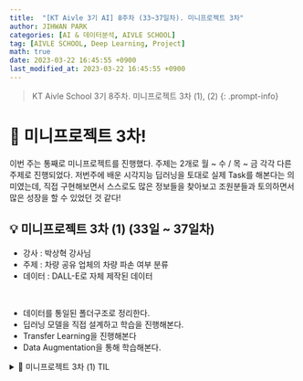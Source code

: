 ```yaml
---
title:  "[KT Aivle 3기 AI] 8주차 (33~37일차). 미니프로젝트 3차"
author: JIHWAN PARK
categories: [AI & 데이터분석, AIVLE SCHOOL]
tag: [AIVLE SCHOOL, Deep Learning, Project]
math: true
date: 2023-03-22 16:45:55 +0900
last_modified_at: 2023-03-22 16:45:55 +0900
---
```

> KT Aivle School 3기 8주차. 미니프로젝트 3차 (1), (2)
{: .prompt-info}

# 👏 미니프로젝트 3차!
이번 주는 통째로 미니프로젝트를 진행했다. 주제는 2개로 월 ~ 수 / 목 ~ 금 각각 다른 주제로 진행되었다. 저번주에 배운 시각지능 딥러닝을 토대로 실제 Task를 해본다는 의미였는데, 직접 구현해보면서 스스로도 많은 정보들을 찾아보고 조원분들과 토의하면서 많은 성장을 할 수 있었던 것 같다!

## 💡 미니프로젝트 3차 (1) (33일 ~ 37일차)
- 강사 : 박상혁 강사님
- 주제 : 차량 공유 업체의 차량 파손 여부 분류
- 데이터 : DALL-E로 자체 제작된 데이터
<br>

- 데이터를 통일된 폴더구조로 정리한다.
- 딥러닝 모델을 직접 설계하고 학습을 진행해본다.
- Transfer Learning을 진행해본다
- Data Augmentation을 통해 학습해본다.

<details>
<summary>🌟 미니프로젝트 3차 (1) TIL</summary>
<div markdown="1">

## ✅ 데이터 폴더구조
- 먼저 데이터를 각각 train, validation, test로 나누고 keras의 flow_from_directory를 이용하기 위해서 폴더 구조를 동일하게 생성해야했다.
- 즉, 각각 폴더 안에 class 명의 폴더가 있고 그 폴더 안에 각 데이터가 있어야 했다.
- 강사님의 가이드 코드에서는 `os`와 `shutil`등을 이용해서 직접 파일을 옮기고 하는 과정이 있었고, 나는 이것이 익숙해서 바로 진행하였다.
- 근데, `splitfolders`라는 좋은 라이브러리가 있어서 쉽게 데이터를 정리할 수 있는 방법이 있었다!!

## ✅ 모델 설계 및 학습 과정에서 배운 점
- 현재 우리의 데이터는 양도 적었고, 너무 확실한 데이터였다(구분이 너무나도 잘 되는 데이터).
- 따라서, 오히려 모델을 깊게 쌓았을 때 보다 얕게 쌓았을 때 더 좋은 성능을 보여주는 현상을 확인할 수 있었다.
- 그리고 validation accuracy가 0.5에서 변하지 않는 현상이 있었는데, 이는 EarlyStopping의 Patience를 늘려주어 epoch를 많이 돌게하면 학습이 되었다. 그리고 필터 수, 노트 수 등등 모델 구조를 변경해서 파라미터 수를 조절하는 방법으로 해결할 수 있었다.
- 애초에 데이터 자체가 너무 명확해서 어떠한 모델을 써도 결과가 잘 나올 수 있었지만, 나의 경우는 EfficientNet을 사용했을 때 성능이 가장 좋았다.

### ✨ BatchNormalization
- 사실 이번 프로젝트에서 개인적으로 가장 큰 수확 중 하나는 BatchNormalization에 대해서 많이 찾아보고 공부해본 부분이다.
- 우리 조원분 중 한 분이 Transfer Learning을 할 때, Pretrained Model의 BatchNormalization Layer(이후 BN layer으로 부르겠습니다)를 Trainable 하게 하면 성능이 좋아진다는 글을 보셨고, 직접 해봤을 때도 성능이 좋아졌다는 말을 해주셨다.
- EfficientNet에 처음에는 끝 단만 학습하도록 했을 때, 학습이 되지 않았었다.
- 그래서 조원 분의 말을 듣고, BN layer를 Trainable 하게 했더니, 성능이 대폭 향상되어 심지어 Test Data에서 Accuracy 1이 나왔다.(실전 데이터에서는 일어날 수 없는 일임. 아마도 생성된 데이터다보니, train data에 있는 어떤 vector space가 test data에도 거의 비슷하게 존재하는 것으로 보임)
- 이 부분이 너무 궁금해서 엄청나게 찾아봤는데, 내 생각은 아래와 같다.

<details>
<summary>✔ <mark>Pretrained Model의 BatchNormalization Layer를 학습하는 것에 대하여..</mark></summary>
<div markdown="1">
기본적으로 Batch Normalization이 분포를 조절해주는 것인데, BN 을 학습하고 안하고의 차이가 큰 이유는 Imagenet의 분포와 지금 우리가 하고 있는 데이터의 분포의 차이가 커서 그렇지 않을까 하는 생각이 든다.

Tensorflow 공식문서(5번 링크)나 자료들을 찾아보면(여담으로 Chat GPT에서도) Transfer Learning을 할 때는 BN을 학습시키지 않는다는 말이 있다.

Tensorflow 공식 문서에서는 BN은 2개의 Trainable weights(알파, 베타를 의미 하는 것 같다)와 2개의 non Trainable weights(mini batch의 평균, 분산인 것 같다)가 있다고 하는데, 이 때문에 새롭게 학습을 진행하면 기존에 학습했던 것들이 파괴된다고 한다.

Chat GPT에서는 Pretrained Model이 이미 새로운 작업에도 유용할수 있도록 일반적인 Feature를 가지고 있고, BN layer는 이전 layer의 activation을 정규화 하기 위한 것이므로 새 작업을 위해 조정할 필요가 없을 수 있다고 말했다.

근데 내 개인적인 생각으로는 결국 학습시키고자 하는 데이터의 분포를 학습하는게 맞지 않을까 하는 생각인데, 3, 4번 링크에서 보면 BN을 train 하냐 안하냐는 정답은 없는 것 같다.

일단 내 결과에서는 BN을 학습시키는게 좋았다. 그 이유에 대해서 내 개인적인 생각은, Train data의 분포와 Validation, Test Data의 분포가 차이가 많이나서(이걸 Internal Covariate Shift 라고 한다) 그렇지 않을까 생각한다.

++ 관련하여 참고한 링크
1. [https://gaussian37.github.io/dl-concept-batchnorm/](https://gaussian37.github.io/dl-concept-batchnorm/)
2. [https://velog.io/@dltjrdud37/Batch-Normalization](https://velog.io/@dltjrdud37/Batch-Normalization)
3. [https://velog.io/@dlskawns/Deep-Learning-전이학습Transfer-Learning의-미세조정Fine-Tuning-방법-및-괴현상-원인분석-feat.-BN-ResNet50](https://velog.io/@dlskawns/Deep-Learning-%EC%A0%84%EC%9D%B4%ED%95%99%EC%8A%B5Transfer-Learning%EC%9D%98-%EB%AF%B8%EC%84%B8%EC%A1%B0%EC%A0%95Fine-Tuning-%EB%B0%A9%EB%B2%95-%EB%B0%8F-%EA%B4%B4%ED%98%84%EC%83%81-%EC%9B%90%EC%9D%B8%EB%B6%84%EC%84%9D-feat.-BN-ResNet50)
4. [https://stackoverflow.com/questions/63352974/tensorflow-transfer-learning-with-pre-trained-model-that-uses-batch-normalizatio](https://stackoverflow.com/questions/63352974/tensorflow-transfer-learning-with-pre-trained-model-that-uses-batch-normalizatio)
5. [https://www.tensorflow.org/guide/keras/transfer_learning?hl=ko](https://www.tensorflow.org/guide/keras/transfer_learning?hl=ko)



</div>
</details>

### ✨ EfficientNet
- 마찬가지로 이번 프로젝트에서 개인적으로 가장 큰 수확 중 하나는 EfficientNet에 대해서 공부해본 부분이다.
- 이름은 들어봤어도, 따로 공부해보거나 사용해보진 않았었다.
- EfficientNet이 성능이 좋다고 해서 관련해서 이해하고 사용해보기 위해서 논문리뷰 등 설명하는 자료들을 많이 살펴보았다.
- 

### ✨ 기타 다른 부분들
1. Global Average Pooling
- GAP는 위치정보를 적게 잃어버리고, 파라미터 수를 크게 줄여 과적합을 방지할 수 있다.
- 이번 모델링에서는 GAP를 쓴 경우가 성능이 더 좋았다.
2. Validation Data에서 Augmentaion을 하는 것이 성능 향상에 좋을까?
- 확실하진 않지만, 오히려 Overfitting이 날 수 있다고 함.
3. Random Seed를 고정하자.
- 딥러닝 모델은 Random Seed를 고정할 부분이 너무 많아 모델을 재현하기 힘든데, 그래도 어느정도 Random Seed를 고정하고 모델이 수렴할 때까지 학습을 하면 크게 영향을 받지 않는다. (kernel_initializer 부분이 layer 별로 최초의 weight를 랜덤하게 설정)
- Random Seed 관련 코드 참고한 블로그 : [https://velog.io/@jhlee508/Code-Reproduction을-위한-Seed-고정-feat.-OS-Numpy-Random-PyTorch-Tensorflow](https://velog.io/@jhlee508/Code-Reproduction%EC%9D%84-%EC%9C%84%ED%95%9C-Seed-%EA%B3%A0%EC%A0%95-feat.-OS-Numpy-Random-PyTorch-Tensorflow)
4. Batch Size와 Learning Rate
- 관련한 포스팅을 통해 관계를 확인할 수 있었다 :[https://inhovation97.tistory.com/32](https://inhovation97.tistory.com/32)
- Batch Size에 따른 학습 관계에 대해서도 검색을 통해 알 수 있었는데, Batch Size가 크면 클 수록 train data에 Overfitting이 될 확률이 높고, 작을 수록 Robust한 모델이 학습될 가능성이 높다고 한다.
- 이유는 Batch Size가 클 수록 weight 값도 작아지고 전체를 반영하는 값으로 학습이 되고, 작을 수록 각각의 데이터에 대한 학습이 이루어지기 때문에 weight도 커지고 다양한 데이터에 대해 학습을 할 수 있다고 한다.

</div>
</details>